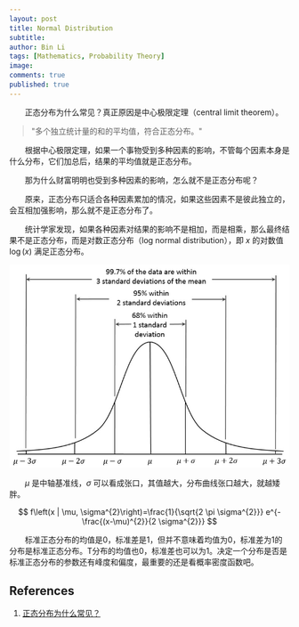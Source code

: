 ```yaml
---
layout: post
title: Normal Distribution
subtitle:
author: Bin Li
tags: [Mathematics, Probability Theory]
image: 
comments: true
published: true
---
```


　　正态分布为什么常见？真正原因是中心极限定理（central limit theorem）。

> "多个独立统计量的和的平均值，符合正态分布。"

　　根据中心极限定理，如果一个事物受到多种因素的影响，不管每个因素本身是什么分布，它们加总后，结果的平均值就是正态分布。

　　那为什么财富明明也受到多种因素的影响，怎么就不是正态分布呢？

　　原来，正态分布只适合各种因素累加的情况，如果这些因素不是彼此独立的，会互相加强影响，那么就不是正态分布了。

　　统计学家发现，如果各种因素对结果的影响不是相加，而是相乘，那么最终结果不是正态分布，而是对数正态分布（log normal distribution），即 $x$ 的对数值 $\log(x)$ 满足正态分布。

![](/img/media/15482158122325.jpg)

　　$\mu$ 是中轴基准线，$\sigma$ 可以看成张口，其值越大，分布曲线张口越大，就越矮胖。

$$
f\left(x | \mu, \sigma^{2}\right)=\frac{1}{\sqrt{2 \pi \sigma^{2}}} e^{-\frac{(x-\mu)^{2}}{2 \sigma^{2}}}
$$

　　标准正态分布的均值是0，标准差是1，但并不意味着均值为0，标准差为1的分布是标准正态分布。T分布的均值也0，标准差也可以为1。决定一个分布是否是标准正态分布的参数还有峰度和偏度，最重要的还是看概率密度函数吧。

## References
1. [正态分布为什么常见？](http://www.ruanyifeng.com/blog/2017/08/normal-distribution.html)